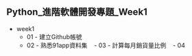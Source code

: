 ## Python_進階軟體開發專題_Week1
- week1
    - 01 - 建立Github帳號
    - 02 - 熟悉91app資料集
    - 03 - 計算每月銷貨量比例
    - 04
